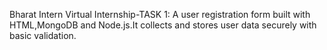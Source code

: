 Bharat Intern Virtual Internship-TASK 1:
A user registration form built with HTML,MongoDB and Node.js.It collects and stores user data securely with basic validation.
